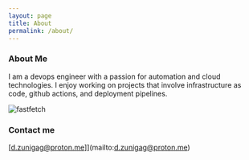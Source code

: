 ```yaml
---
layout: page
title: About
permalink: /about/
---
```

### About Me

I am a devops engineer with a passion for automation and cloud technologies. I enjoy working on projects that involve infrastructure as code, github actions, and deployment pipelines.

![fastfetch](../images/fgdl.png)

### Contact me

[d.zunigag@proton.me]](mailto:d.zunigag@proton.me)